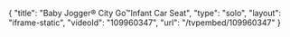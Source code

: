 {
    "title": "Baby Jogger&reg; City Go&trade;Infant Car Seat",
    "type": "solo",
    "layout": "iframe-static",
    "videoId": "109960347",
    "url": "\/tvpembed\/109960347"
}